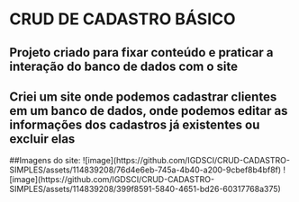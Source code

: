 # CRUD DE CADASTRO BÁSICO
## Projeto criado para fixar conteúdo e praticar a interação do banco de dados com o site
<h2>Criei um site onde podemos cadastrar clientes em um banco de dados, onde podemos editar as informações dos cadastros já existentes ou excluir elas</h2>
##Imagens do site:
![image](https://github.com/IGDSCI/CRUD-CADASTRO-SIMPLES/assets/114839208/76d4e6eb-745a-4b40-a200-9cbef8b4bf8f)
![image](https://github.com/IGDSCI/CRUD-CADASTRO-SIMPLES/assets/114839208/399f8591-5840-4651-bd26-60317768a375)

